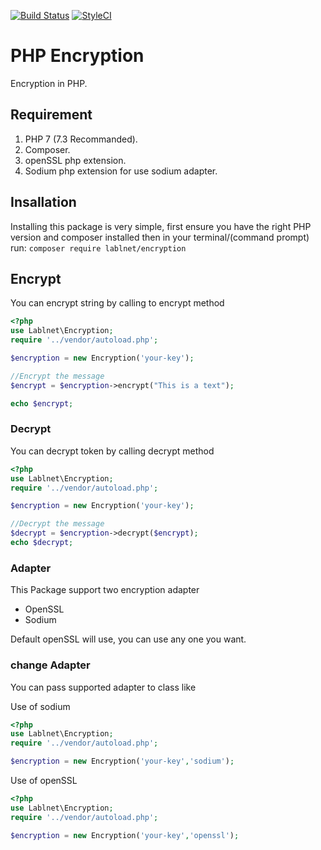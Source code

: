 [![Build Status](https://travis-ci.com/Lablnet/PHP-Encryption.svg?branch=master)](https://travis-ci.com/Lablnet/PHP-Encryption)
[![StyleCI](https://github.styleci.io/repos/169368362/shield?branch=master)](https://github.styleci.io/repos/169368362)

# PHP Encryption
Encryption in PHP.

## Requirement
1. PHP 7 (7.3 Recommanded).
2. Composer.
3. openSSL php extension.
4. Sodium php extension for use sodium adapter.

## Insallation
Installing this package is very simple, first ensure you have the right PHP version and composer installed then in your terminal/(command prompt) run:
``` composer require lablnet/encryption ```


## Encrypt
You can encrypt string by calling to encrypt method

```php 
<?php 
use Lablnet\Encryption;
require '../vendor/autoload.php';

$encryption = new Encryption('your-key');

//Encrypt the message
$encrypt = $encryption->encrypt("This is a text");

echo $encrypt;
```

### Decrypt
You can decrypt token by calling decrypt method 

```php 
<?php 
use Lablnet\Encryption;
require '../vendor/autoload.php';

$encryption = new Encryption('your-key');

//Decrypt the message
$decrypt = $encryption->decrypt($encrypt);	
echo $decrypt;
```

### Adapter
This Package support two encryption adapter
- OpenSSL
- Sodium

Default openSSL will use,
you can use any one you want.

### change Adapter
You can pass supported adapter to class like

Use of sodium
```php 
<?php 
use Lablnet\Encryption;
require '../vendor/autoload.php';

$encryption = new Encryption('your-key','sodium');
```
Use of openSSL
```php 
<?php 
use Lablnet\Encryption;
require '../vendor/autoload.php';

$encryption = new Encryption('your-key','openssl');
```

